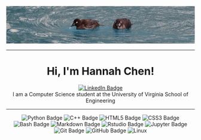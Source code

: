 <div align="center">
  <img src="ducks.png" width="800" height="100"/>
</div>

---

<h1 align="center">
  Hi, I'm Hannah Chen!
</h1>
<div id="badges" align="center">
  <a href="https://www.linkedin.com/in/hannahningchen">
    <img src="https://img.shields.io/badge/LinkedIn-blue?style=for-the-badge&logo=linkedin&logoColor=white" alt="LinkedIn Badge"/>
  </a>
</div>
<div align="center">
I am a Computer Science student at the University of Virginia School of Engineering
</div>


---
<div align = "center">
  
  ![Python Badge](https://img.shields.io/badge/Python-3776AB?logo=python&logoColor=fff&style=flat-square)
  ![C++ Badge](https://img.shields.io/badge/C%2B%2B-00599C?logo=cplusplus&logoColor=fff&style=flat-square)
  ![HTML5 Badge](https://img.shields.io/badge/HTML5-E34F26?logo=html5&logoColor=fff&style=flat-square)
  ![CSS3 Badge](https://img.shields.io/badge/CSS3-1572B6?logo=css3&logoColor=fff&style=flat-square)
  ![Bash Badge](https://img.shields.io/badge/Bash%20Script-4EAA25?logo=gnubash&logoColor=fff&style=flat-square)
  ![Markdown Badge](https://img.shields.io/badge/Markdown-000?logo=markdown&logoColor=fff&style=flat-square)
  ![Rstudio Badge](https://img.shields.io/badge/RStudio-red?style=flat-square&logo=r&logoColor=fff&color=276DC3)
  ![Jupyter Badge](https://img.shields.io/badge/Jupyter-F37626?logo=jupyter&logoColor=fff&style=flat-square)
  ![Git Badge](https://img.shields.io/badge/Git-F05032?logo=git&logoColor=fff&style=flat-square)
  ![GitHub Badge](https://img.shields.io/badge/GitHub-181717?logo=github&logoColor=fff&style=flat-square)
  ![Linux](https://img.shields.io/badge/Linux-FCC624?logo=linux&logoColor=black)

</div>
